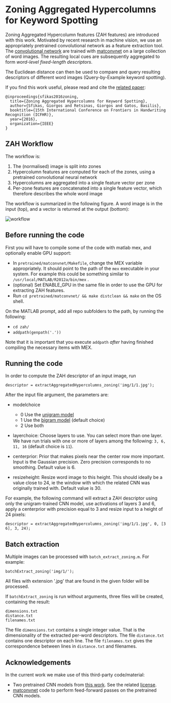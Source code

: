 # Zoning Aggregated Hypercolumns for Keyword Spotting #

Zoning Aggregated Hypercolumn features (ZAH features) are introduced with this work.
Motivated by recent research in machine vision, we use an appropriately pretrained convolutional network as a feature extraction tool.
The [convolutional network] are trained with [matconvnet] on a large collection of word images.
The resulting local cues are subsequently aggregated to form *word-level fixed-length descriptors*.

The Euclidean distance can then be used to compare and query resulting descriptors of different word images (Query-by-Example keyword spotting).

If you find this work useful, please read and cite the [related paper]:
```
@inproceedings{sfikas2016zoning,
  title={Zoning Aggregated Hypercolumns for Keyword Spotting},
  author={Sfikas, Giorgos and Retsinas, Giorgos and Gatos, Basilis},
  booktitle={15th International Conference on Frontiers in Handwriting Recognition (ICFHR)},
  year={2016},
  organization={IEEE}
}
```

## ZAH Workflow

The workflow is:

1. The (normalised) image is split into zones
2. Hypercolumn features are computed for each of the zones, using a pretrained convolutional neural network
3. Hypercolumns are aggregated into a single feature vector per zone 
4. Per-zone features are concatenated into a single feature vector, which therefore describes the whole word image

The workflow is summarized in the following figure. A word image is in the input (top), and a vector is returned at the output (bottom):

![workflow](https://github.com/sfikas/zah/blob/master/img/workflow.png "ZAH Workflow")

## Before running the code

First you will have to compile some of the code with matlab mex, and optionally enable GPU support: 

* In ```pretrained/matconvnet/Makefile```, change the MEX variable appropriately. It should point to the path of the ```mex``` executable in your system. 
For example this could be something similar to ```/usr/local/MATLAB/R2012a/bin/mex``` .
* (optional) Set ENABLE_GPU in the same file in order to use the GPU for extracting ZAH features.
* Run ```cd pretrained/matconvnet/ && make distclean && make``` on the OS shell.

On the MATLAB prompt, add all repo subfolders to the path, by running the following:

* ```cd zah/```
* ```addpath(genpath('.'))```

Note that it is important that you execute ```addpath``` *after* having finished compiling the necessary items with MEX.

## Running the code

In order to compute the ZAH descriptor of an input image, run

```
descriptor = extractAggregatedHypercolumns_zoning('img/1/1.jpg');
```

After the input file argument, the parameters are: 

* modelchoice
    * 0           Use the [unigram model](https://github.com/sfikas/zah/blob/master/pretrained/models/charnet_layers.mat)
    * 1           Use the [bigram model](https://github.com/sfikas/zah/blob/master/pretrained/models/bigramsvtnet_layers.mat) (default choice)
    * 2           Use both

* layerchoice:  Choose layers to use. You can select more than one layer. We have run trials with one or more of layers among the following: ```3, 6, 11, 16``` (default choice is ```11```).
* centerprior:  Prior that makes pixels near the center row more important. Input is the Gaussian precision. Zero precision corresponds to no smoothing. Default value is 6.
* resizeheight: Resize word image to this height. This should ideally be a value close to 24, ie the window with which the related CNN was originally trained with. Default value is 30.

For example, the following command will extract a ZAH descriptor using only the unigram-trained CNN model, use activations of layers 3 and 6, apply a centerprior with precision equal to 3 and resize input to a height of 24 pixels:

```
descriptor = extractAggregatedHypercolumns_zoning('img/1/1.jpg', 0, [3 6], 3, 24);
```

## Batch extraction

Multiple images can be processed with ```batch_extract_zoning.m```. For example:

```
batchExtract_zoning('img/1/');
```

All files with extension '.jpg' that are found in the given folder will be processed.

If ```batchExtract_zoning``` is run without arguments, three files will be created, containing the result:
```
dimensions.txt
distance.txt
filenames.txt
```
The file ```dimensions.txt``` contains a single integer value. That is the dimensionality of the extracted per-word descriptors.
The file ```distance.txt``` contains one descriptor on each line.
The file ```filenames.txt``` gives the correspondence between lines in ```distance.txt``` and filenames.

## Acknowledgements

In the current work we make use of this third-party code/material:

* Two pretrained CNN models from [this work]. See the related [license].
* [matconvnet] code to perform feed-forward passes on the pretrained CNN models.


[related paper]: <http://www.cs.uoi.gr/~sfikas/2016ICFHR-ZAH.pdf>
[here]: <https://bitbucket.org/jaderberg/eccv2014_textspotting>
[this work]: <http://www.robots.ox.ac.uk/~vgg/publications/2014/Jaderberg14/jaderberg14.pdf>
[convolutional network]: <http://www.robots.ox.ac.uk/~vgg/publications/2014/Jaderberg14/jaderberg14.pdf>
[matconvnet]: <http://www.vlfeat.org/matconvnet/>
[license]: <https://github.com/sfikas/zah/blob/master/pretrained/LICENSE>
